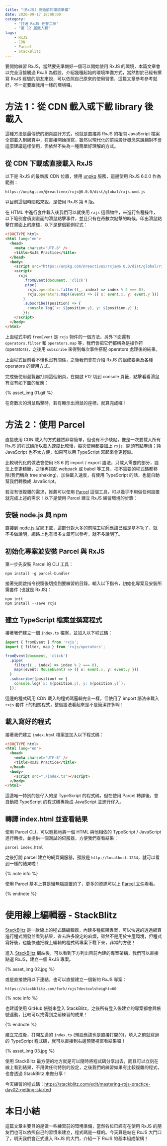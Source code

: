 ```yaml
---
title: "[RxJS] 開始前的環境準備"
date: 2020-09-17 18:00:00
category:
	- "打通 RxJS 任督二脈"
	- "第 12 屆鐵人賽"
tags:
	- RxJS
	- CDN
	- Parcel
	- StackBlitz
---
```


要開始練習 RxJS，當然要先準備好一個可以開始使用 RxJS 的環境，本篇文章會以完全沒接觸過 RxJS 為假設，介紹幾種起始的環境準備方式，當然對於已經有撰寫 RxJS 經驗的朋友來說，可以依照自己原來的使用習慣，這篇文章參考參考就好，不一定要跟我用一樣的環境囉。

<!-- more -->

# 方法 1：從 CDN 載入或下載 library 後載入

這種方法是最傳統的網頁設計方式，也就是直接將 RxJS 的相關 JavaScript 檔案全部載入到網頁中，在直接開始撰寫，雖然以現代化的前端設計概念來說相對不會這麼建議這樣使用，但依然不失為一種簡單好理解的方式。

## 從 CDN 下載或直接載入 RxJS

以下是 RxJS 的最新版 CDN 位置，使用 [unpkg](https://unpkg.com/) 服務，這邊使用 RxJS 6.0.0 作為範例：

```
https://unpkg.com/@reactivex/rxjs@6.0.0/dist/global/rxjs.umd.js
```

以目前這個時間點來說，是使用 RxJS 第 6 版。

在 HTML 中進行套件載入後我們可以就使用 `rxjs` 這個物件，來進行各種操作，以下範例會偵測畫面的滑鼠點擊事件，並且只有在奇數次點擊的時候，印出滑鼠點擊在畫面上的座標，以下是整個範例程式：

```html
<!DOCTYPE html>
<html lang="en">
  <head>
    <meta charset="UTF-8" />
    <title>RxJS Practice</title>
  </head>
  <body>
    <script src="https://unpkg.com/@reactivex/rxjs@6.0.0/dist/global/rxjs.umd.js"></script>
    <script>
      rxjs
        .fromEvent(document, 'click')
        .pipe(
          rxjs.operators.filter((_, index) => index % 2 === 0),
          rxjs.operators.map((event) => ({ x: event.x, y: event.y }))
        )
        .subscribe((position) => {
          console.log(`x: ${position.y}, y: ${position.y}`);
        });
    </script>
  </body>
</html>
```

上面程式中的 `fromEvent` 是 `rxjs` 物件的一個方法，另外下面還有 `operators.filter` 和 `operators.map` 等，我們會把它們都稱為是操作符 (operators)，之後用 `subscribe` 來得到每次事件搭配 operators 處理後的結果。

上面程式目前看不懂也沒有關係，之後我們會在介紹 RxJS 的組成要素及各種 operators 的使用方式。

完成後使用瀏覽器打開這個網頁，在開啟 F12 切到 console 頁籤，點擊看看滑鼠有沒有如下圖的反應：

{% asset_img 01.gif %}

在奇數次的滑鼠點擊時，若有顯示出滑鼠的座標，就算完成囉！

# 方法 2：使用 Parcel

直接使用 CDN 載入的方式雖然非常簡單，但也有不少缺點，像是一次要載入所有 RxJS 的程式碼所以載入速度比較慢，每次使用都要加上 `rxjs.` 開頭有點麻煩；純 JavaScript 也不太方便，如果可以用 TypeScript 寫起來會更輕鬆。

比較現代化的做法會使用 ES 6 的 import / export 語法，只載入需要的部分，語法上會更精簡，之後再搭配 webpack 或 babel 等工具，把不需要的程式碼都移除(我們稱為 tree shaking)，加快載入速度，有使用 TypeScript 的話，也能自動幫我們轉換成 JavaScript。

若沒有很複雜的需求，推薦可以使用 [Parcel](https://parceljs.org/) 這個工具，可以幾乎不用做任何設置就完成上述的需求！以下是使用 Parcel 建立 RxJS 練習環境的步驟：

## 安裝 node.js 與 npm

直接到 [node.js 官網下載](https://nodejs.org/en/)，這部分對大多的前端工程師應該已經是基本功了，就不多做說明，網路上也有很多文章可以參考，就不多說明了。

## 初始化專案並安裝 Parcel 與 RxJS

第一步先安裝 Parcel 的 CLI 工具：

```shell
npm install -g parcel-bundler
```

接著先開啟指令視窗後切換到要練習的目錄，輸入以下指令，初始化專案及安裝所需套件 (也就是 RxJS)：

```shell
npm init
npm install --save rxjs
```

## 建立 TypeScript 檔案並撰寫程式

接著我們建立一個 `index.ts` 檔案，並加入以下程式碼：

```typescript
import { fromEvent } from 'rxjs';
import { filter, map } from 'rxjs/operators';

fromEvent(document, 'click')
  .pipe(
    filter((_, index) => index % 2 === 0),
    map((event: MouseEvent) => ({ x: event.x, y: event.y }))
  )
  .subscribe((position) => {
    console.log(`x: ${position.y}, y: ${position.y}`);
  });
```

這邊的程式碼用 CDN 載入的程式碼邏輯完全一樣，但使用了 import 語法來載入 `rxjs` 套件下的相關程式，整個語法看起來是不是簡潔許多啊！

## 載入寫好的程式

接著我們建立 `index.html` 檔案並加入以下程式碼：

```html
<!DOCTYPE html>
<html lang="en">
  <head>
    <meta charset="UTF-8" />
    <title>RxJS Practice</title>
  </head>
  <body>
    <script src="./index.ts"></script>
  </body>
</html>
```

這邊唯一特別的是仔入的是 TypeScript 的程式碼，但在使用 Parcel 轉譯後，會自動把 TypeScript 的程式碼專換成  JavaScript 並進行仔入。

## 轉譯 index.html 並查看結果

使用 Parcel CLI，可以輕鬆地將一個 HTML 與他相依的 TypeScript / JavaScript 進行轉換，並提供一個測試的伺服器，方便我們查看結果：

```shell
parcel index.html
```

之後打開 parcel 建立的網頁伺服器，預設是 `http://localhost:1234`，就可以看到一樣的結果啦！

{% note info %}

使用 Parcel 基本上算是蠻無腦設置的了，更多的資訊可以上 [Parcel 文件](https://parceljs.org/getting_started.html)看看。

{% endnote %}

# 使用線上編輯器 - StackBlitz

[StackBlitz](https://stackblitz.com/) 是一款線上的程式碼編輯器，內建多種框架專案，可以快速的透過網頁進行程式開發並看到結果，省去許多設定的麻煩，雖然不是用於生產環境，但程式寫好後，也能快速把線上編輯的程式碼專案下載下來，非常的方便！

進入 [StackBlitz](https://stackblitz.com/) 網站後，可以看到下方列出目前內建的專案架構，我們可以直接點選 RxJS，建立一個 RxJS 專案。

{% asset_img 02.jpg %}

或是直接使用以下連結，也可以直接建立一個新的 RxJS 專案：

```
https://stackblitz.com/fork/rxjs?devtoolsheight=60
```

{% note info %}

也建議使用 GitHub 帳號來登入 StackBlitz，之後所有登入後建立的專案都會與帳號連動，比較可以找得到之前練習的成果！

{% endnote %}

建立完成後，打開左邊的 `index.ts` (預設應該也是直接打開的)，填入之前就寫過的 TypeScript 程式碼，就可以直接到右邊預覽視窗看結果囉！

{% asset_img 03.jpg %}

使用 StackBlitz 最方便的地方就是可以隨時將程式碼分享出去，而且可以立刻在線上看到結果，不用做任何特別的設定，之後我們的練習如果有比較複雜的程式，也會透過 StackBlitz 來做分享！

今天練習的程式碼：https://stackblitz.com/edit/mastering-rxjs-practice-day02-getting-started

# 本日小結

這篇文章主要目的是做一些練習前的環境準備，當然各位已經有在使用 RxJS 的朋友們也可以依照自己的習慣來建立，程式碼是一樣的。今天算是站在 RxJS 大門口了，明天我們會正式進入 RxJS 的大門，介紹一下 RxJS 的基本組成架構！